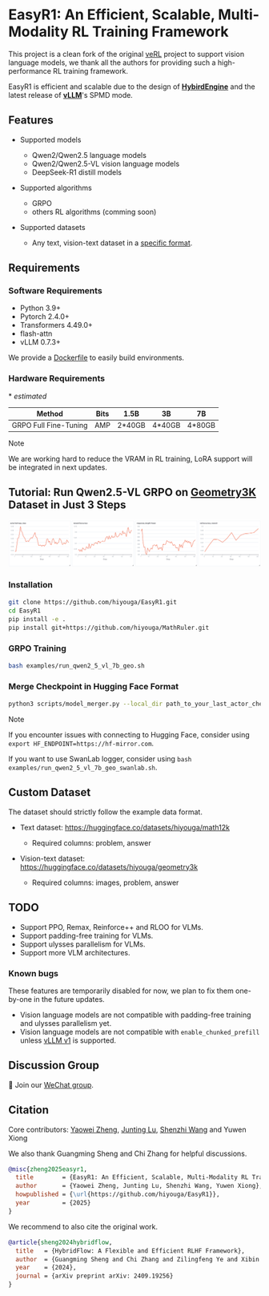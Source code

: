 # EasyR1: An Efficient, Scalable, Multi-Modality RL Training Framework

This project is a clean fork of the original [veRL](https://github.com/volcengine/verl) project to support vision language models, we thank all the authors for providing such a high-performance RL training framework.

EasyR1 is efficient and scalable due to the design of **[HybirdEngine](https://arxiv.org/abs/2409.19256)** and the latest release of **[vLLM](https://github.com/vllm-project/vllm)**'s SPMD mode.

## Features

- Supported models
  - Qwen2/Qwen2.5 language models
  - Qwen2/Qwen2.5-VL vision language models
  - DeepSeek-R1 distill models

- Supported algorithms
  - GRPO
  - others RL algorithms (comming soon)

- Supported datasets
  - Any text, vision-text dataset in a [specific format](#custom-dataset).

## Requirements

### Software Requirements

- Python 3.9+
- Pytorch 2.4.0+
- Transformers 4.49.0+
- flash-attn
- vLLM 0.7.3+

We provide a [Dockerfile](./Dockerfile) to easily build environments.

### Hardware Requirements

\* *estimated*

| Method                   | Bits |  1.5B  |   3B   |   7B   |
| ------------------------ | ---- | ------ | ------ | ------ |
| GRPO Full Fine-Tuning    |  AMP | 2*40GB | 4*40GB | 4*80GB |

> [!NOTE]
> We are working hard to reduce the VRAM in RL training, LoRA support will be integrated in next updates.

## Tutorial: Run Qwen2.5-VL GRPO on [Geometry3K](https://huggingface.co/datasets/hiyouga/geometry3k) Dataset in Just 3 Steps

![image](assets/qwen2_5_vl_7b_geo.png)

### Installation

```bash
git clone https://github.com/hiyouga/EasyR1.git
cd EasyR1
pip install -e .
pip install git+https://github.com/hiyouga/MathRuler.git
```

### GRPO Training

```bash
bash examples/run_qwen2_5_vl_7b_geo.sh
```

### Merge Checkpoint in Hugging Face Format

```bash
python3 scripts/model_merger.py --local_dir path_to_your_last_actor_checkpoint
```

> [!NOTE]
> If you encounter issues with connecting to Hugging Face, consider using `export HF_ENDPOINT=https://hf-mirror.com`.
>
> If you want to use SwanLab logger, consider using `bash examples/run_qwen2_5_vl_7b_geo_swanlab.sh`.

## Custom Dataset

The dataset should strictly follow the example data format.

- Text dataset: https://huggingface.co/datasets/hiyouga/math12k
    - Required columns: problem, answer

- Vision-text dataset: https://huggingface.co/datasets/hiyouga/geometry3k
    - Required columns: images, problem, answer

## TODO

- Support PPO, Remax, Reinforce++ and RLOO for VLMs.
- Support padding-free training for VLMs.
- Support ulysses parallelism for VLMs.
- Support more VLM architectures.

### Known bugs

These features are temporarily disabled for now, we plan to fix them one-by-one in the future updates.

- Vision language models are not compatible with padding-free training and ulysses parallelism yet.
- Vision language models are not compatible with `enable_chunked_prefill` unless [vLLM v1](https://blog.vllm.ai/2025/01/27/v1-alpha-release.html) is supported.

## Discussion Group

👋 Join our [WeChat group](assets/wechat.jpg).

## Citation

Core contributors: [Yaowei Zheng](https://github.com/hiyouga), [Junting Lu](https://github.com/AL-377), [Shenzhi Wang](https://github.com/Shenzhi-Wang) and Yuwen Xiong

We also thank Guangming Sheng and Chi Zhang for helpful discussions.

```bibtex
@misc{zheng2025easyr1,
  title        = {EasyR1: An Efficient, Scalable, Multi-Modality RL Training Framework},
  author       = {Yaowei Zheng, Junting Lu, Shenzhi Wang, Yuwen Xiong},
  howpublished = {\url{https://github.com/hiyouga/EasyR1}},
  year         = {2025}
}
```

We recommend to also cite the original work.

```bibtex
@article{sheng2024hybridflow,
  title   = {HybridFlow: A Flexible and Efficient RLHF Framework},
  author  = {Guangming Sheng and Chi Zhang and Zilingfeng Ye and Xibin Wu and Wang Zhang and Ru Zhang and Yanghua Peng and Haibin Lin and Chuan Wu},
  year    = {2024},
  journal = {arXiv preprint arXiv: 2409.19256}
}
```
